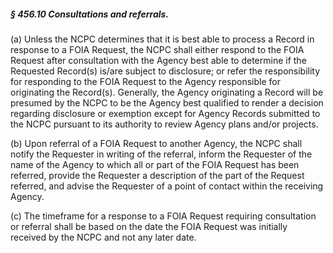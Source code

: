 ##### § 456.10 Consultations and referrals. #####

(a) Unless the NCPC determines that it is best able to process a Record in response to a FOIA Request, the NCPC shall either respond to the FOIA Request after consultation with the Agency best able to determine if the Requested Record(s) is/are subject to disclosure; or refer the responsibility for responding to the FOIA Request to the Agency responsible for originating the Record(s). Generally, the Agency originating a Record will be presumed by the NCPC to be the Agency best qualified to render a decision regarding disclosure or exemption except for Agency Records submitted to the NCPC pursuant to its authority to review Agency plans and/or projects.

(b) Upon referral of a FOIA Request to another Agency, the NCPC shall notify the Requester in writing of the referral, inform the Requester of the name of the Agency to which all or part of the FOIA Request has been referred, provide the Requester a description of the part of the Request referred, and advise the Requester of a point of contact within the receiving Agency.

(c) The timeframe for a response to a FOIA Request requiring consultation or referral shall be based on the date the FOIA Request was initially received by the NCPC and not any later date.